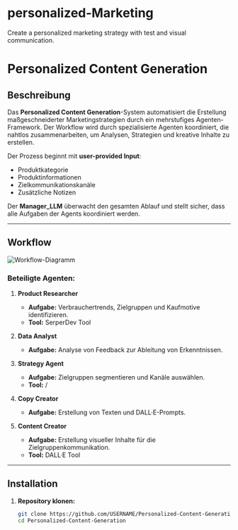 # personalized-Marketing
Create a personalized marketing strategy with test and visual communication.

# Personalized Content Generation

## Beschreibung
Das **Personalized Content Generation**-System automatisiert die Erstellung maßgeschneiderter Marketingstrategien durch ein mehrstufiges Agenten-Framework. Der Workflow wird durch spezialisierte Agenten koordiniert, die nahtlos zusammenarbeiten, um Analysen, Strategien und kreative Inhalte zu erstellen.

Der Prozess beginnt mit **user-provided Input**:
- Produktkategorie
- Produktinformationen
- Zielkommunikationskanäle
- Zusätzliche Notizen

Der **Manager_LLM** überwacht den gesamten Ablauf und stellt sicher, dass alle Aufgaben der Agents koordiniert werden.

---

## Workflow
![Workflow-Diagramm](images/workflow_diagram.png)

### Beteiligte Agenten:
1. **Product Researcher**  
   - **Aufgabe:** Verbrauchertrends, Zielgruppen und Kaufmotive identifizieren.
   - **Tool:** SerperDev Tool

2. **Data Analyst**  
   - **Aufgabe:** Analyse von Feedback zur Ableitung von Erkenntnissen.

3. **Strategy Agent**  
   - **Aufgabe:** Zielgruppen segmentieren und Kanäle auswählen.  
   - **Tool:** /

4. **Copy Creator**  
   - **Aufgabe:** Erstellung von Texten und DALL·E-Prompts.

5. **Content Creator**  
   - **Aufgabe:** Erstellung visueller Inhalte für die Zielgruppenkommunikation.  
   - **Tool:** DALL·E Tool

---

## Installation

1. **Repository klonen:**
   ```bash
   git clone https://github.com/USERNAME/Personalized-Content-Generation.git
   cd Personalized-Content-Generation

